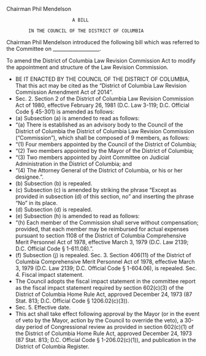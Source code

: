 
Chairman Phil Mendelson 
									
					 						
							A BILL

			IN THE COUNCIL OF THE DISTRICT OF COLUMBIA                             


Chairman Phil Mendelson introduced the following bill which was referred to the Committee on ___________________.

To amend the District of Columbia Law Revision Commission Act to modify the appointment and structure of the Law Revision Commission.

 * BE IT ENACTED BY THE COUNCIL OF THE DISTRICT OF COLUMBIA, That this act may be cited as the “District of Columbia Law Revision Commission Amendment Act of 2014”.
 * Sec. 2.  Section 2 of the District of Columbia Law Revision Commission Act of 1980, effective February 26, 1981 (D.C. Law 3-119; D.C. Official Code § 45-301) is amended as follows: 
 * (a)  Subsection (a) is amended to read as follows:
 * “(a)  There is established as an advisory body to the Council of the District of Columbia the District of Columbia Law Revision Commission (“Commission”), which shall be composed of 9 members, as follows:
  * “(1)  Four members appointed by the Council of the District of Columbia;
  * “(2)  Two members appointed by the Mayor of the District of Columbia;
  * “(3)  Two members appointed by Joint Committee on Judicial Administration in the District of Columbia; and
  * “(4)  The Attorney General of the District of Columbia, or his or her designee.”.
 * (b)  Subsection (b) is repealed.
 * (c)  Subsection (c) is amended by striking the phrase “Except as provided in subsection (d) of this section, no” and inserting the phrase “No” in its place.
 * (d)  Subsection (d) is repealed.
 * (e)  Subsection (h) is amended to read as follows:
 * “(h)  Each member of the Commission shall serve without compensation; provided, that each member may be reimbursed for actual expenses pursuant to section 1108 of the District of Columbia Comprehensive Merit Personnel Act of 1978, effective March 3, 1979 (D.C. Law 2139; D.C. Official Code § 1-611.08).”.
 * (f)  Subsection (j) is repealed.
Sec. 3.  Section 406(11) of the District of Columbia Comprehensive Merit Personnel Act of 1978, effective March 3, 1979 (D.C. Law 2139; D.C. Official Code § 1-604.06), is repealed.
Sec. 4.  Fiscal impact statement.
 * The Council adopts the fiscal impact statement in the committee report as the fiscal impact statement required by section 602(c)(3) of the District of Columbia Home Rule Act, approved December 24, 1973 (87 Stat. 813; D.C. Official Code § 1206.02(c)(3)).
 * Sec. 5.  Effective date.
 * This act shall take effect following approval by the Mayor (or in the event of veto by the Mayor, action by the Council to override the veto), a 30-day period of Congressional review as provided in section 602(c)(1) of the District of Columbia Home Rule Act, approved December 24, 1973 (87 Stat. 813; D.C. Official Code § 1-206.02(c)(1)), and publication in the District of Columbia Register.